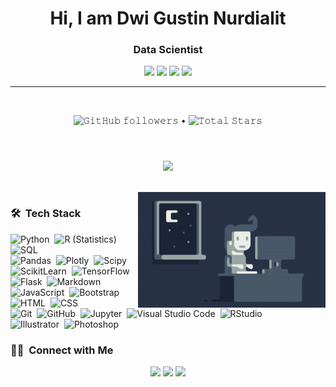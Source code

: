 ### 
<h1 align="center">Hi, I am Dwi Gustin Nurdialit </h1>
<h3 align="center">Data Scientist</h3>
<p align="center">
<img src="https://img.shields.io/badge/Age-25-blue" />
  <img src="https://img.shields.io/badge/Focus-Data%20Science-brightgreen" />
  <img src="https://img.shields.io/badge/Lives-Indonesia-success" />
  <img src="https://img.shields.io/badge/Languages-Indonesia%20%26%20English-brightgreen" />
</p>
<hr>
<br>
<!-- <p align="center">
<a href="https://github.com/dwiknrd">
<img height="200em" src="https://github-readme-stats.vercel.app/api?username=dwiknrd&show_icons=true&theme=dark&include_all_commits=true&count_private=true"/>
</p>
<br> -->

<p align="center">
  <!-- <img src="https://gpvc.arturio.dev/dwiknrd" alt="𝚙𝚛𝚘𝚏𝚒𝚕𝚎 𝚟𝚒𝚎𝚠𝚜"> •   -->
  <img alt="𝙶𝚒𝚝𝙷𝚞𝚋 𝚏𝚘𝚕𝚕𝚘𝚠𝚎𝚛𝚜" src="https://img.shields.io/github/followers/dwiknrd?label=Followers&style=social"> •   
  <img src="https://img.shields.io/github/stars/dwiknrd?label=Stars" alt="𝚃𝚘𝚝𝚊𝚕 𝚂𝚝𝚊𝚛𝚜">
</p>
<br>
<p align="center">
  <img style="padding-top: 10px" src="https://www.codewars.com/users/dwiknrd/badges/large">
</p>
<br>
<img alt="Night Coding" src="https://raw.githubusercontent.com/AVS1508/AVS1508/master/assets/Night-Coding.gif" align="right"/>

### 🛠 &nbsp;Tech Stack

![Python](https://img.shields.io/badge/-Python-05122A?style=flat&logo=python)&nbsp;
![R (Statistics)](https://img.shields.io/badge/-R-05122A?style=flat&logo=R&logoColor=276DC3)&nbsp;
![SQL](https://img.shields.io/badge/-SQL-05122A?style=flat&logo=sqlite)\
![Pandas](https://img.shields.io/badge/-Pandas-05122A?style=flat&logo=pandas)&nbsp;
![Plotly](https://img.shields.io/badge/-Plotly-05122A?style=flat&logo=plotly)&nbsp;
![Scipy](https://img.shields.io/badge/-Scipy-05122A?style=flat&logo=scipy)&nbsp;
![ScikitLearn](https://img.shields.io/badge/-ScikitLearn-05122A?style=flat&logo=scikitlearn)&nbsp;
![TensorFlow](https://img.shields.io/badge/-TensorFlow-05122A?style=flat&logo=tensorflow)\
![Flask](https://img.shields.io/badge/-Flask-05122A?style=flat&logo=flask)&nbsp;
![Markdown](https://img.shields.io/badge/-Markdown-05122A?style=flat&logo=markdown)&nbsp;
![JavaScript](https://img.shields.io/badge/-JavaScript-05122A?style=flat&logo=javascript)&nbsp;
![Bootstrap](https://img.shields.io/badge/-Bootstrap-05122A?style=flat&logo=bootstrap&logoColor=563D7C)&nbsp;
![HTML](https://img.shields.io/badge/-HTML-05122A?style=flat&logo=HTML5)&nbsp;
![CSS](https://img.shields.io/badge/-CSS-05122A?style=flat&logo=CSS3&logoColor=1572B6)&nbsp;\
![Git](https://img.shields.io/badge/-Git-05122A?style=flat&logo=git)&nbsp;
![GitHub](https://img.shields.io/badge/-GitHub-05122A?style=flat&logo=github)&nbsp;
![Jupyter](https://img.shields.io/badge/-Jupyter-05122A?style=flat&logo=jupyter)&nbsp;
![Visual Studio Code](https://img.shields.io/badge/-Visual%20Studio%20Code-05122A?style=flat&logo=visual-studio-code&logoColor=007ACC)&nbsp;
![RStudio](https://img.shields.io/badge/-RStudio-05122A?style=flat&logo=rstudio)\
![Illustrator](https://img.shields.io/badge/-Illustrator-05122A?style=flat&logo=adobe-illustrator)&nbsp;
![Photoshop](https://img.shields.io/badge/-Photoshop-05122A?style=flat&logo=adobe-photoshop)&nbsp;

### 🤝🏻 &nbsp;Connect with Me

<p align="center">
<a href="https://dwiknrd.github.io/"><img src="https://img.shields.io/badge/-dwiknrd.github.io-3423A6?style=flat&logo=Google-Chrome&logoColor=white"/></a>
<a href="https://www.linkedin.com/in/dwi-gustin/"><img src="https://img.shields.io/badge/-Dwi%20Gustin%20Nurdialit-0077B5?style=flat&logo=Linkedin&logoColor=white"/></a>
<a href="mailto:dwiknrd@gmail.com"><img src="https://img.shields.io/badge/-dwiknrd@gmail.com-D14836?style=flat&logo=Gmail&logoColor=white"/></a>
</p>


<!--
**dwiknrd/dwiknrd** is a ✨ _special_ ✨ repository because its `README.md` (this file) appears on your GitHub profile.

Here are some ideas to get you started:

- 🔭 I’m currently working on ...
- 🌱 I’m currently learning ...
- 👯 I’m looking to collaborate on ...
- 🤔 I’m looking for help with ...
- 💬 Ask me about ...
- 📫 How to reach me: ...
- 😄 Pronouns: ...
- ⚡ Fun fact: ...
-->
